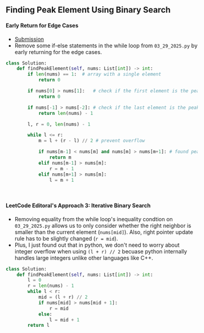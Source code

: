 ## Finding Peak Element Using Binary Search

#### Early Return for Edge Cases

- [Submission](https://leetcode.com/problems/find-peak-element/submissions/1590268618/)
- Remove some if-else statements in the while loop from `03_29_2025.py` by early returning for the edge cases.

```python
class Solution:
    def findPeakElement(self, nums: List[int]) -> int:
        if len(nums) == 1:  # array with a single element
            return 0

        if nums[0] > nums[1]:   # check if the first element is the peak element
            return 0

        if nums[-1] > nums[-2]: # check if the last element is the peak element
            return len(nums) - 1

        l, r = 0, len(nums) - 1

        while l <= r:
            m = l + (r - l) // 2 # prevent overflow

            if nums[m-1] < nums[m] and nums[m] > nums[m+1]: # found peak index
                return m
            elif nums[m-1] > nums[m]:
                r = m - 1
            elif nums[m+1] > nums[m]:
                l = m + 1

```
<br>

#### LeetCode Editoral's **Approach 3: Iterative Binary Search**

- Removing equality from the while loop's inequality condtion on `03_29_2025.py` allows us to only consider whether the right neighbor is smaller than the current element (`nums[mid]`). Also, right pointer update rule has to be slightly changed (`r = mid`).
- Plus, I just found out that in python, we don't need to worry about integer overflow when using `(l + r) // 2` becuase python internally handles large integers unlike other languages like C++.

```python
class Solution:
    def findPeakElement(self, nums: List[int]) -> int:
        l = 0
        r = len(nums) - 1
        while l < r:
            mid = (l + r) // 2
            if nums[mid] > nums[mid + 1]:
                r = mid
            else:
                l = mid + 1
        return l
```